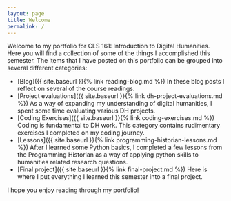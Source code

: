 ```yaml
---
layout: page
title: Welcome
permalink: /
---
```

Welcome to my portfolio for CLS 161: Introduction to Digital Humanities. 
Here you will find a collection of some of the things I accomplished this semester. The items that I have posted on this portfolio can be grouped into several different categories:
- [Blog]({{ site.baseurl }}{% link reading-blog.md %}) In these blog posts I reflect on several of the course readings.
- [Project evaluations]({{ site.baseurl }}{% link dh-project-evaluations.md %}) As a way of expanding my understanding of digital humanities, I spent some time evaluating various DH projects.
- [Coding Exercises]({{ site.baseurl }}{% link coding-exercises.md %}) Coding is fundamental to DH work. This category contains rudimentary exercises I completed on my coding journey.
- [Lessons]({{ site.baseurl }}{% link programming-historian-lessons.md %}) After I learned some Python basics, I completed a few lessons from the Programming Historian as a way of applying python skills to humanities related research questions.
- [Final project]({{ site.baseurl }}{% link final-project.md %}) Here is where I put everything I learned this semester into a final project.

I hope you enjoy reading through my portfolio!

